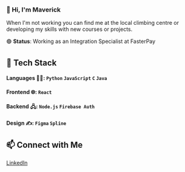 
### 👋 Hi, I'm Maverick

When I'm not working you can find me at the local climbing centre or developing my skills with new courses or projects.


🟢 **Status**: Working as an Integration Specialist at FasterPay

## 🚀 Tech Stack
#### Languages 👨‍💻: `Python` `JavaScript` `C` `Java`
#### Frontend 🌐: `React` 
#### Backend 🖧: `Node.js` `Firebase Auth`
#### Design ✍️: `Figma` `Spline`

## 📫 Connect with Me
[LinkedIn](https://www.linkedin.com/in/maverick-low-686a5b234/)


